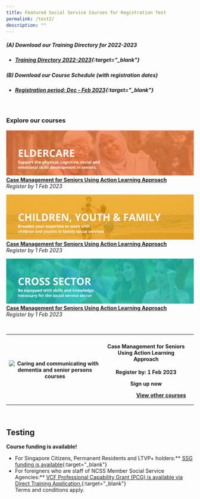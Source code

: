 ```yaml
---
title: Featured Social Service Courses for Registration Test
permalink: /test2/
description: ""
---
```

##### **(A) Download our Training Directory for 2022-2023**
* ##### [Training Directory 2022-2023](/files/Files%20for%20Learners/FY22-Training-Directory-updated-1Sept22.pdf){:target="_blank"} 

##### **(B) Download our Course Schedule (with registration dates)** <br>
* ##### [Registration period: Dec - Feb 2023](/files/Files%20for%20Learners/Monthly%20Featured%20Courses%20-%20Dec%20to%20Mar%202023.pdf){:target="_blank"}

<br>

<h3><b>Explore our courses</b></h3>

![](/images/training/eldercare-v2.png)
**[Case Management for Seniors Using Action Learning Approach](https://www.ssi.gov.sg/training/eldercare)** <br>
*Register by 1 Feb 2023*

![](/images/training/cyf-v2.png)
**[Case Management for Seniors Using Action Learning Approach](https://www.ssi.gov.sg/training/eldercare)** <br>
*Register by 1 Feb 2023*

![](/images/training/cross-sector-v2.png)
**[Case Management for Seniors Using Action Learning Approach](https://www.ssi.gov.sg/training/eldercare)** <br>
*Register by 1 Feb 2023*

<br>

<table>
	<tbody><tr>
		<th><img src="https://d33wubrfki0l68.cloudfront.net/e85eaca82bc23935d8f19586ce6f89f49020d0a2/e0cc2/images/website-grid.png" alt="Caring and communicating with dementia and senior persons courses"></h><th><h4>Case Management for Seniors Using Action Learning Approach</h4><p>Register by: 1 Feb 2023<p><p>Sign up now</p><p style="text-align: right;"><a href="https://www.ssi.gov.sg/training/eldercare/">View other courses<a>
<th><tr>
	<tbody>
<table>

<br>

## Testing
**Course funding is available!**

* For Singapore Citizens, Permanent Residents and LTVP+ holders:** [SSG funding is available](https://www.ssg-wsg.gov.sg/individuals/training-grants-incentives.html){:target="_blank"}  
* For foreigners who are staff of NCSS Member Social Service Agencies:** [VCF Professional Capability Grant (PCG) is available via Direct Training Application.](https://www.ncss.gov.sg/grants-search/detail-page/VCFProfessionalCapabilityGrant-LocalTraining){:target="_blank"} <br>
Terms and conditions apply.
